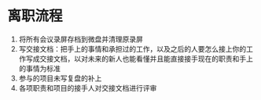 # 离职流程

1. 将所有会议录屏存档到微盘并清理原录屏
2. 写交接文档：把手上的事情和承担过的工作，以及之后的人要怎么接上你的工作写成交接文档，以对未来的新人也能看懂并且能直接接手现在的职责和手上的事情为标准
3. 参与的项目未写复盘的补上
4. 各项职责和项目的接手人对交接文档进行评审
